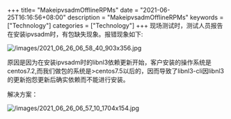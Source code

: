 +++
title= "MakeipvsadmOfflineRPMs"
date = "2021-06-25T16:16:56+08:00"
description = "MakeipvsadmOfflineRPMs"
keywords = ["Technology"]
categories = ["Technology"]
+++
现场测试时，测试人员报告在安装ipvsadm时，有包缺失现象。报错现象如下:    

![/images/2021_06_26_06_58_40_903x356.jpg](/images/2021_06_26_06_58_40_903x356.jpg)

原因是因为在安装ipvsadm时的libnl3依赖更新开始，客户安装的操作系统是centos7.2,而我们做包的系统是>centos7.5以后的，因而导致了libnl3-cli因libnl3的更新抱怨更新后确实依赖而不能进行安装。

解决方案：   

![/images/2021_06_26_06_57_10_1704x154.jpg](/images/2021_06_26_06_57_10_1704x154.jpg)

